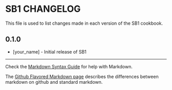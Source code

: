 SB1 CHANGELOG
=============

This file is used to list changes made in each version of the SB1 cookbook.

0.1.0
-----
- [your_name] - Initial release of SB1

- - -
Check the [Markdown Syntax Guide](http://daringfireball.net/projects/markdown/syntax) for help with Markdown.

The [Github Flavored Markdown page](http://github.github.com/github-flavored-markdown/) describes the differences between markdown on github and standard markdown.
